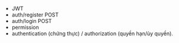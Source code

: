 - JWT
- auth/register POST
- auth/login POST
- permission
- authentication (chứng thực) / authorization (quyền hạn/ủy quyền).
